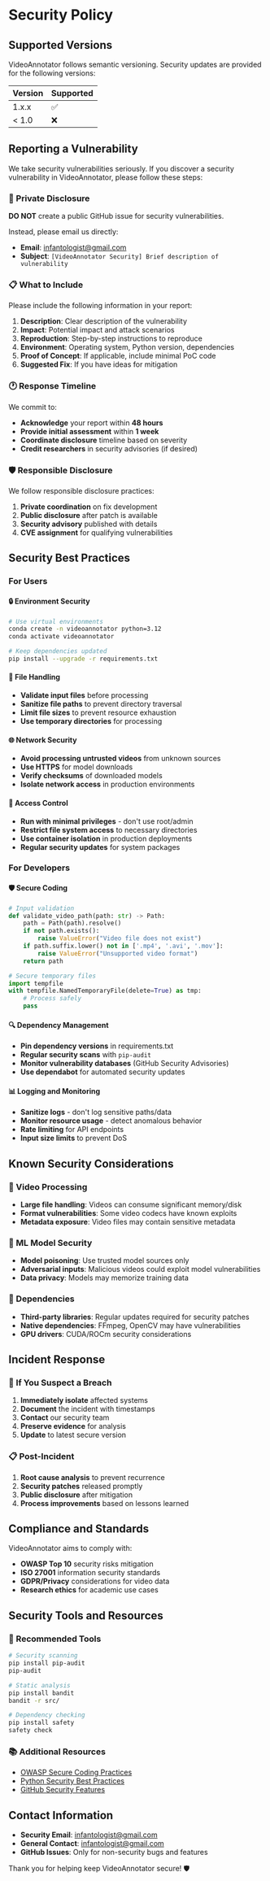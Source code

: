 # Security Policy

## Supported Versions

VideoAnnotator follows semantic versioning. Security updates are provided for the following versions:

| Version | Supported          |
| ------- | ------------------ |
| 1.x.x   | :white_check_mark: |
| < 1.0   | :x:                |

## Reporting a Vulnerability

We take security vulnerabilities seriously. If you discover a security vulnerability in VideoAnnotator, please follow these steps:

### 📧 Private Disclosure

**DO NOT** create a public GitHub issue for security vulnerabilities.

Instead, please email us directly:
- **Email**: [infantologist@gmail.com](mailto:infantologist@gmail.com)
- **Subject**: `[VideoAnnotator Security] Brief description of vulnerability`

### 📋 What to Include

Please include the following information in your report:

1. **Description**: Clear description of the vulnerability
2. **Impact**: Potential impact and attack scenarios
3. **Reproduction**: Step-by-step instructions to reproduce
4. **Environment**: Operating system, Python version, dependencies
5. **Proof of Concept**: If applicable, include minimal PoC code
6. **Suggested Fix**: If you have ideas for mitigation

### 🕐 Response Timeline

We commit to:

- **Acknowledge** your report within **48 hours**
- **Provide initial assessment** within **1 week**
- **Coordinate disclosure** timeline based on severity
- **Credit researchers** in security advisories (if desired)

### 🛡️ Responsible Disclosure

We follow responsible disclosure practices:

1. **Private coordination** on fix development
2. **Public disclosure** after patch is available
3. **Security advisory** published with details
4. **CVE assignment** for qualifying vulnerabilities

## Security Best Practices

### For Users

#### 🔒 Environment Security
```bash
# Use virtual environments
conda create -n videoannotator python=3.12
conda activate videoannotator

# Keep dependencies updated
pip install --upgrade -r requirements.txt
```

#### 📁 File Handling
- **Validate input files** before processing
- **Sanitize file paths** to prevent directory traversal
- **Limit file sizes** to prevent resource exhaustion
- **Use temporary directories** for processing

#### 🌐 Network Security
- **Avoid processing untrusted videos** from unknown sources
- **Use HTTPS** for model downloads
- **Verify checksums** of downloaded models
- **Isolate network access** in production environments

#### 🔑 Access Control
- **Run with minimal privileges** - don't use root/admin
- **Restrict file system access** to necessary directories
- **Use container isolation** in production deployments
- **Regular security updates** for system packages

### For Developers

#### 🛡️ Secure Coding
```python
# Input validation
def validate_video_path(path: str) -> Path:
    path = Path(path).resolve()
    if not path.exists():
        raise ValueError("Video file does not exist")
    if path.suffix.lower() not in ['.mp4', '.avi', '.mov']:
        raise ValueError("Unsupported video format")
    return path

# Secure temporary files
import tempfile
with tempfile.NamedTemporaryFile(delete=True) as tmp:
    # Process safely
    pass
```

#### 🔍 Dependency Management
- **Pin dependency versions** in requirements.txt
- **Regular security scans** with `pip-audit`
- **Monitor vulnerability databases** (GitHub Security Advisories)
- **Use dependabot** for automated security updates

#### 📊 Logging and Monitoring
- **Sanitize logs** - don't log sensitive paths/data
- **Monitor resource usage** - detect anomalous behavior
- **Rate limiting** for API endpoints
- **Input size limits** to prevent DoS

## Known Security Considerations

### 🎥 Video Processing
- **Large file handling**: Videos can consume significant memory/disk
- **Format vulnerabilities**: Some video codecs have known exploits
- **Metadata exposure**: Video files may contain sensitive metadata

### 🤖 ML Model Security
- **Model poisoning**: Use trusted model sources only
- **Adversarial inputs**: Malicious videos could exploit model vulnerabilities
- **Data privacy**: Models may memorize training data

### 🔗 Dependencies
- **Third-party libraries**: Regular updates required for security patches
- **Native dependencies**: FFmpeg, OpenCV may have vulnerabilities
- **GPU drivers**: CUDA/ROCm security considerations

## Incident Response

### 🚨 If You Suspect a Breach

1. **Immediately isolate** affected systems
2. **Document** the incident with timestamps
3. **Contact** our security team
4. **Preserve evidence** for analysis
5. **Update** to latest secure version

### 📋 Post-Incident

1. **Root cause analysis** to prevent recurrence
2. **Security patches** released promptly
3. **Public disclosure** after mitigation
4. **Process improvements** based on lessons learned

## Compliance and Standards

VideoAnnotator aims to comply with:

- **OWASP Top 10** security risks mitigation
- **ISO 27001** information security standards
- **GDPR/Privacy** considerations for video data
- **Research ethics** for academic use cases

## Security Tools and Resources

### 🔧 Recommended Tools
```bash
# Security scanning
pip install pip-audit
pip-audit

# Static analysis
pip install bandit
bandit -r src/

# Dependency checking
pip install safety
safety check
```

### 📚 Additional Resources
- [OWASP Secure Coding Practices](https://owasp.org/www-project-secure-coding-practices-quick-reference-guide/)
- [Python Security Best Practices](https://python.org/dev/security/)
- [GitHub Security Features](https://github.com/features/security)

## Contact Information

- **Security Email**: [infantologist@gmail.com](mailto:infantologist@gmail.com)
- **General Contact**: [infantologist@gmail.com](mailto:infantologist@gmail.com)
- **GitHub Issues**: Only for non-security bugs and features

Thank you for helping keep VideoAnnotator secure! 🛡️
